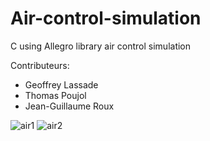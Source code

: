 # Air-control-simulation
C using Allegro library air control simulation

Contributeurs:
- Geoffrey Lassade
- Thomas Poujol
- Jean-Guillaume Roux

![air1](https://cloud.githubusercontent.com/assets/9430924/9834708/4b79c0cc-5995-11e5-9c12-d5f06ec78d39.png)
![air2](https://cloud.githubusercontent.com/assets/9430924/9834709/4d4b2d28-5995-11e5-86dd-78a0ccbebaec.png)
